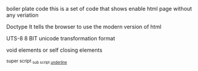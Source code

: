 boiler plate code
this is a set of code that shows enable html page without any veriation

Doctype
It tells the browser to use the modern version of html

UTS-8
8 BIT unicode transformation format

void elements or self closing elements

<sup> super script
<sub> sub script
<ins>underline
<del> 